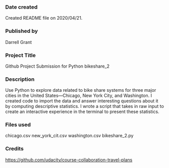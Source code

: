 ### Date created
Created README file on 2020/04/21.

### Published by 
Darrell Grant

### Project Title
Github Project Submission for Python bikeshare_2

### Description
Use Python to explore data related to bike share systems for three major cities in the United States—Chicago, New York City, and Washington. I created code to import the data and answer interesting questions about it by computing descriptive statistics. I wrote a script that takes in raw input to create an interactive experience in the terminal to present these statistics. 

### Files used
chicago.csv
new_york_cit.csv
washington.csv
bikeshare_2.py

### Credits
https://github.com/udacity/course-collaboration-travel-plans
